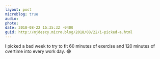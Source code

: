 ```yaml
---
layout: post
microblog: true
audio: 
photo: 
date: 2018-08-22 15:35:32 -0400
guid: http://mjdescy.micro.blog/2018/08/22/i-picked-a.html
---
```

I picked a bad week to try to fit 60 minutes of exercise and 120 minutes of overtime into every work day. 😂
